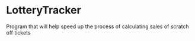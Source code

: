 # LotteryTracker
Program that will help speed up the process of calculating sales of scratch off tickets
